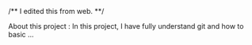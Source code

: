 /** I edited this from web. **/

About this project : 
In this project, I have fully understand git and how to basic ... 
